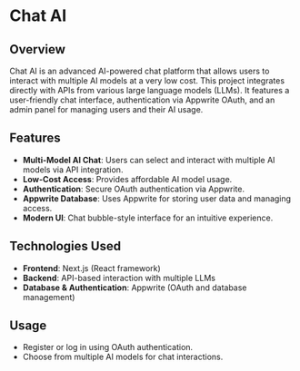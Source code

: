 # Chat AI

## Overview

Chat AI is an advanced AI-powered chat platform that allows users to interact with multiple AI models at a very low cost. This project integrates directly with APIs from various large language models (LLMs). It features a user-friendly chat interface, authentication via Appwrite OAuth, and an admin panel for managing users and their AI usage.

## Features

- **Multi-Model AI Chat**: Users can select and interact with multiple AI models via API integration.
- **Low-Cost Access**: Provides affordable AI model usage.
- **Authentication**: Secure OAuth authentication via Appwrite.
- **Appwrite Database**: Uses Appwrite for storing user data and managing access.
- **Modern UI**: Chat bubble-style interface for an intuitive experience.

## Technologies Used

- **Frontend**: Next.js (React framework)
- **Backend**: API-based interaction with multiple LLMs
- **Database & Authentication**: Appwrite (OAuth and database management)

## Usage

- Register or log in using OAuth authentication.
- Choose from multiple AI models for chat interactions.

